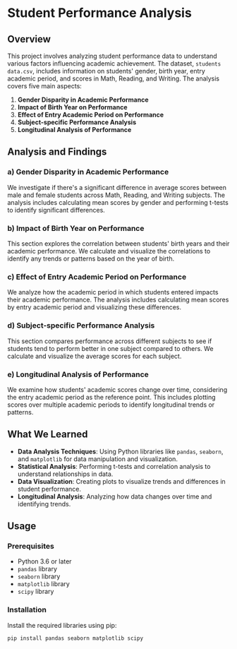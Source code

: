 # Student Performance Analysis

## Overview

This project involves analyzing student performance data to understand various factors influencing academic achievement. The dataset, `students data.csv`, includes information on students' gender, birth year, entry academic period, and scores in Math, Reading, and Writing. The analysis covers five main aspects:

1. **Gender Disparity in Academic Performance**
2. **Impact of Birth Year on Performance**
3. **Effect of Entry Academic Period on Performance**
4. **Subject-specific Performance Analysis**
5. **Longitudinal Analysis of Performance**

## Analysis and Findings

### a) Gender Disparity in Academic Performance
We investigate if there's a significant difference in average scores between male and female students across Math, Reading, and Writing subjects. The analysis includes calculating mean scores by gender and performing t-tests to identify significant differences.

### b) Impact of Birth Year on Performance
This section explores the correlation between students' birth years and their academic performance. We calculate and visualize the correlations to identify any trends or patterns based on the year of birth.

### c) Effect of Entry Academic Period on Performance
We analyze how the academic period in which students entered impacts their academic performance. The analysis includes calculating mean scores by entry academic period and visualizing these differences.

### d) Subject-specific Performance Analysis
This section compares performance across different subjects to see if students tend to perform better in one subject compared to others. We calculate and visualize the average scores for each subject.

### e) Longitudinal Analysis of Performance
We examine how students' academic scores change over time, considering the entry academic period as the reference point. This includes plotting scores over multiple academic periods to identify longitudinal trends or patterns.

## What We Learned

- **Data Analysis Techniques**: Using Python libraries like `pandas`, `seaborn`, and `matplotlib` for data manipulation and visualization.
- **Statistical Analysis**: Performing t-tests and correlation analysis to understand relationships in data.
- **Data Visualization**: Creating plots to visualize trends and differences in student performance.
- **Longitudinal Analysis**: Analyzing how data changes over time and identifying trends.

## Usage

### Prerequisites

- Python 3.6 or later
- `pandas` library
- `seaborn` library
- `matplotlib` library
- `scipy` library

### Installation

Install the required libraries using pip:

```sh
pip install pandas seaborn matplotlib scipy
